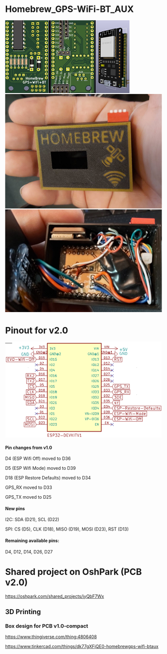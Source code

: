 # Homebrew_GPS-WiFi-BT_AUX
![Homebrew compact pcb design](./images/HomeBrew-pcb-design2.jpg)
![Homebrew in a compact box](./images/Homebrew.jpg)
![Homebrew inside the compact box](./images/Homebrew-inside.jpg)

# Pinout for v2.0
![ESP32 Pinout](./images/pinout.png)

#### Pin changes from v1.0

D4 (ESP Wifi Off) moved to D36

D5 (ESP Wifi Mode) moved to D39

D18 (ESP Restore Defaults) moved to D34

GPS_RX moved to D33

GPS_TX moved to D25


#### New pins

I2C: SDA (D21), SCL (D22)

SPI: CS (D5), CLK (D18), MISO (D19), MOSI (D23), RST (D13)


#### Remaining available pins:

D4, D12, D14, D26, D27




# Shared project on OshPark (PCB v2.0)
https://oshpark.com/shared_projects/jyQbF7Wx


## 3D Printing
### Box design for PCB v1.0-compact
https://www.thingiverse.com/thing:4806408

https://www.tinkercad.com/things/dk77gXFjQE0-homebrewgps-wifi-btaux

